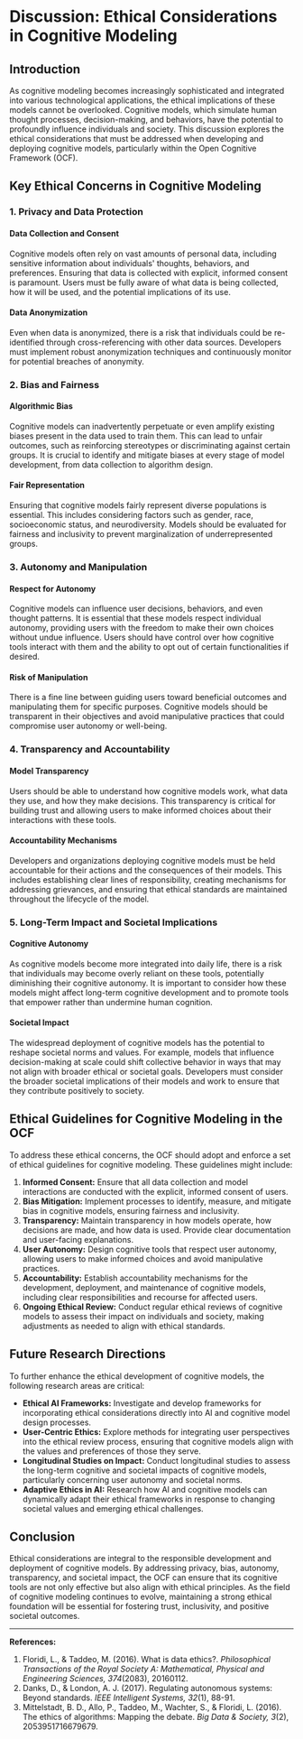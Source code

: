 # Discussion: Ethical Considerations in Cognitive Modeling

## Introduction

As cognitive modeling becomes increasingly sophisticated and integrated into various technological applications, the ethical implications of these models cannot be overlooked. Cognitive models, which simulate human thought processes, decision-making, and behaviors, have the potential to profoundly influence individuals and society. This discussion explores the ethical considerations that must be addressed when developing and deploying cognitive models, particularly within the Open Cognitive Framework (OCF).

## Key Ethical Concerns in Cognitive Modeling

### 1. Privacy and Data Protection

#### Data Collection and Consent
Cognitive models often rely on vast amounts of personal data, including sensitive information about individuals' thoughts, behaviors, and preferences. Ensuring that data is collected with explicit, informed consent is paramount. Users must be fully aware of what data is being collected, how it will be used, and the potential implications of its use.

#### Data Anonymization
Even when data is anonymized, there is a risk that individuals could be re-identified through cross-referencing with other data sources. Developers must implement robust anonymization techniques and continuously monitor for potential breaches of anonymity.

### 2. Bias and Fairness

#### Algorithmic Bias
Cognitive models can inadvertently perpetuate or even amplify existing biases present in the data used to train them. This can lead to unfair outcomes, such as reinforcing stereotypes or discriminating against certain groups. It is crucial to identify and mitigate biases at every stage of model development, from data collection to algorithm design.

#### Fair Representation
Ensuring that cognitive models fairly represent diverse populations is essential. This includes considering factors such as gender, race, socioeconomic status, and neurodiversity. Models should be evaluated for fairness and inclusivity to prevent marginalization of underrepresented groups.

### 3. Autonomy and Manipulation

#### Respect for Autonomy
Cognitive models can influence user decisions, behaviors, and even thought patterns. It is essential that these models respect individual autonomy, providing users with the freedom to make their own choices without undue influence. Users should have control over how cognitive tools interact with them and the ability to opt out of certain functionalities if desired.

#### Risk of Manipulation
There is a fine line between guiding users toward beneficial outcomes and manipulating them for specific purposes. Cognitive models should be transparent in their objectives and avoid manipulative practices that could compromise user autonomy or well-being.

### 4. Transparency and Accountability

#### Model Transparency
Users should be able to understand how cognitive models work, what data they use, and how they make decisions. This transparency is critical for building trust and allowing users to make informed choices about their interactions with these tools.

#### Accountability Mechanisms
Developers and organizations deploying cognitive models must be held accountable for their actions and the consequences of their models. This includes establishing clear lines of responsibility, creating mechanisms for addressing grievances, and ensuring that ethical standards are maintained throughout the lifecycle of the model.

### 5. Long-Term Impact and Societal Implications

#### Cognitive Autonomy
As cognitive models become more integrated into daily life, there is a risk that individuals may become overly reliant on these tools, potentially diminishing their cognitive autonomy. It is important to consider how these models might affect long-term cognitive development and to promote tools that empower rather than undermine human cognition.

#### Societal Impact
The widespread deployment of cognitive models has the potential to reshape societal norms and values. For example, models that influence decision-making at scale could shift collective behavior in ways that may not align with broader ethical or societal goals. Developers must consider the broader societal implications of their models and work to ensure that they contribute positively to society.

## Ethical Guidelines for Cognitive Modeling in the OCF

To address these ethical concerns, the OCF should adopt and enforce a set of ethical guidelines for cognitive modeling. These guidelines might include:

1. **Informed Consent:** Ensure that all data collection and model interactions are conducted with the explicit, informed consent of users.
2. **Bias Mitigation:** Implement processes to identify, measure, and mitigate bias in cognitive models, ensuring fairness and inclusivity.
3. **Transparency:** Maintain transparency in how models operate, how decisions are made, and how data is used. Provide clear documentation and user-facing explanations.
4. **User Autonomy:** Design cognitive tools that respect user autonomy, allowing users to make informed choices and avoid manipulative practices.
5. **Accountability:** Establish accountability mechanisms for the development, deployment, and maintenance of cognitive models, including clear responsibilities and recourse for affected users.
6. **Ongoing Ethical Review:** Conduct regular ethical reviews of cognitive models to assess their impact on individuals and society, making adjustments as needed to align with ethical standards.

## Future Research Directions

To further enhance the ethical development of cognitive models, the following research areas are critical:

- **Ethical AI Frameworks:** Investigate and develop frameworks for incorporating ethical considerations directly into AI and cognitive model design processes.
- **User-Centric Ethics:** Explore methods for integrating user perspectives into the ethical review process, ensuring that cognitive models align with the values and preferences of those they serve.
- **Longitudinal Studies on Impact:** Conduct longitudinal studies to assess the long-term cognitive and societal impacts of cognitive models, particularly concerning user autonomy and societal norms.
- **Adaptive Ethics in AI:** Research how AI and cognitive models can dynamically adapt their ethical frameworks in response to changing societal values and emerging ethical challenges.

## Conclusion

Ethical considerations are integral to the responsible development and deployment of cognitive models. By addressing privacy, bias, autonomy, transparency, and societal impact, the OCF can ensure that its cognitive tools are not only effective but also align with ethical principles. As the field of cognitive modeling continues to evolve, maintaining a strong ethical foundation will be essential for fostering trust, inclusivity, and positive societal outcomes.

---

**References:**

1. Floridi, L., & Taddeo, M. (2016). What is data ethics?. *Philosophical Transactions of the Royal Society A: Mathematical, Physical and Engineering Sciences, 374*(2083), 20160112.
2. Danks, D., & London, A. J. (2017). Regulating autonomous systems: Beyond standards. *IEEE Intelligent Systems, 32*(1), 88-91.
3. Mittelstadt, B. D., Allo, P., Taddeo, M., Wachter, S., & Floridi, L. (2016). The ethics of algorithms: Mapping the debate. *Big Data & Society, 3*(2), 2053951716679679.
